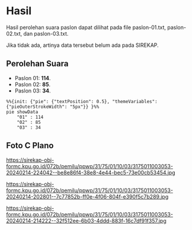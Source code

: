 # Hasil

Hasil perolehan suara paslon dapat dilihat pada file paslon-01.txt, paslon-02.txt, dan paslon-03.txt.

Jika tidak ada, artinya data tersebut belum ada pada SIREKAP.

## Perolehan Suara

 * Paslon 01: **114**.
 * Paslon 02: **85**.
 * Paslon 03: **34**.

```mermaid
%%{init: {"pie": {"textPosition": 0.5}, "themeVariables": {"pieOuterStrokeWidth": "5px"}} }%%
pie showData
    "01" : 114
    "02" : 85
    "03" : 34
```
## Foto C Plano

https://sirekap-obj-formc.kpu.go.id/072b/pemilu/ppwp/31/75/01/10/03/3175011003053-20240214-224042--be8e86f4-38e8-4e44-bec5-73e00cb53454.jpg

https://sirekap-obj-formc.kpu.go.id/072b/pemilu/ppwp/31/75/01/10/03/3175011003053-20240214-202801--7c77852b-ff0e-4f06-804f-e390f5c7b289.jpg

https://sirekap-obj-formc.kpu.go.id/072b/pemilu/ppwp/31/75/01/10/03/3175011003053-20240214-214222--32f512ee-6b03-4ddd-883f-16c7df91f357.jpg
